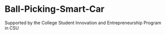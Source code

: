 # Ball-Picking-Smart-Car
Supported by the College Student Innovation and Entrepreneurship Program in CSU
